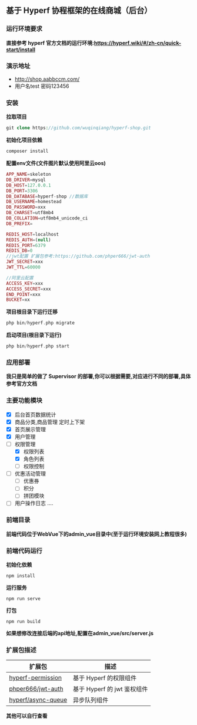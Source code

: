 ## 基于 Hyperf 协程框架的在线商城（后台）

### 运行环境要求
**直接参考 hyperf 官方文档的运行环境:https://hyperf.wiki/#/zh-cn/quick-start/install**

### 演示地址
+ http://shop.aabbccm.com/
+   用户名test 密码123456

### 安装
**拉取项目**
```php
git clone https://github.com/wuqinqiang/hyperf-shop.git
```
**初始化项目依赖**
```php
composer install
```

**配置env文件(文件图片默认使用阿里云oos)**
```php
APP_NAME=skeleton
DB_DRIVER=mysql
DB_HOST=127.0.0.1
DB_PORT=3306
DB_DATABASE=hyperf-shop //数据库
DB_USERNAME=homestead
DB_PASSWORD=xxx
DB_CHARSET=utf8mb4
DB_COLLATION=utf8mb4_unicode_ci
DB_PREFIX=

REDIS_HOST=localhost
REDIS_AUTH=(null)
REDIS_PORT=6379
REDIS_DB=0
//jwt配置 扩展包参考:https://github.com/phper666/jwt-auth
JWT_SECRET=xxx
JWT_TTL=60000

//阿里云配置
ACCESS_KEY=xxx
ACCESS_SECRET=xxx
END_POINT=xxx
BUCKET=xx
```
**项目根目录下运行迁移**
```php
php bin/hyperf.php migrate
```

**启动项目(根目录下运行)**
```php
php bin/hyperf.php start
```

### 应用部署
**我只是简单的做了 Supervisor 的部署,你可以根据需要,对应进行不同的部署,具体参考官方文档**


### 主要功能模块

- [x] 后台首页数据统计
- [x] 商品分类,商品管理 定时上下架
- [x] 首页展示管理
- [x] 用户管理
- [ ] 权限管理
    - [x] 权限列表
    - [x] 角色列表
    - [ ] 权限控制
- [ ] 优惠活动管理
    - [ ] 优惠券
    - [ ] 积分
    - [ ] 拼团模块
- [ ] 用户操作日志
....

### 前端目录
**前端代码位于WebVue下的admin_vue目录中(至于运行环境安装网上教程很多)**
### 前端代码运行

**初始化依赖**
```vue
npm install
```
**运行服务**
```vue
npm run serve
```
**打包**
```vue
npm run build
```
**如果想修改连接后端的api地址,配置在admin_vue/src/server.js**

### 扩展包描述

| 扩展包 | 描述  |  
| --- |  --- |   
| [hyperf-permission](https://github.com/donjan-deng/hyperf-permission) | 基于 Hyperf 的权限组件 |
| [phper666/jwt-auth](https://github.com/phper666/jwt-auth) | 基于 Hyperf 的 jwt 鉴权组件 |
| [hyperf/async-queue](https://github.com/hyperf/async-queue) | 异步队列组件 |
**其他可以自行查看**
